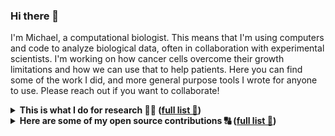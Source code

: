 ### Hi there 👋

I'm Michael, a computational biologist. This means that I'm using computers and code to analyze biological data, often in collaboration with experimental scientists. I'm working on how cancer cells overcome their growth limitations and how we can use that to help patients. Here you can find some of the work I did, and more general purpose tools I wrote for anyone to use. Please reach out if you want to collaborate!
    
<details><summary><b>This is what I do for research 👨‍🔬 (<a href=https://scholar.google.com/citations?user=z6mKdjAAAAAJ&hl=en>full list 🔗</a>)</b></summary>

| | &nbsp;&nbsp;&nbsp;&nbsp;&nbsp;&nbsp;&nbsp;&nbsp;&nbsp;&nbsp;&nbsp;&nbsp;article&nbsp;&nbsp;&nbsp;&nbsp;&nbsp;&nbsp;&nbsp;&nbsp;&nbsp;&nbsp;&nbsp;&nbsp; | &nbsp;&nbsp;&nbsp;&nbsp;&nbsp;&nbsp;&nbsp;&nbsp;&nbsp;code&nbsp;&nbsp;&nbsp;&nbsp;&nbsp;&nbsp;&nbsp;&nbsp;&nbsp;&nbsp; |
:- | :-: | :-:
| Developed a reliable method for estimating cell signaling pathways from gene expression | [![Nat Comm](https://img.shields.io/badge/Nat%20Comm-2018-blue.svg)](https://www.nature.com/articles/s41467-017-02391-6)<br/>[![Cell](https://img.shields.io/badge/Cell-2016-blue.svg)](https://www.cell.com/cell/fulltext/S0092-8674(16)30746-2) | [github :octocat:](https://github.com/saezlab/footprints)<br/>[bioc 📦](http://bioconductor.org/packages/release/bioc/html/progeny.html)
| Showed how gene coexpression networks often reflect cell mixtures instead of regulation | [![BBA-GRM](https://img.shields.io/badge/BBA--GRM-2020-blue.svg)](https://eriba.umcg.nl/wp-content/uploads/2021/07/Foijer-2019-10-23-Biochim-Biophys-Acta-Gene-Regul-Mech.pdf) | [github :octocat:](https://github.com/mschubert/GRN-aneup-purity)
| Found a way how cancer cells can tolerate abnormal DNA content (aneuploidy, ***c***hromosomal ***in***stability) and potential treatments, in collaboration with experimental scientists | [![bioRxiv](https://img.shields.io/badge/bioRxiv-2021-yellow.svg)](https://www.biorxiv.org/content/10.1101/2021.12.03.471107v2)<br/>[![Nature](https://img.shields.io/badge/Nature-2022-blue.svg)](https://www.nature.com/articles/s41586-022-04847-2)<br/>[![Nat Comm](https://img.shields.io/badge/Nat%20Comm-2025-blue.svg)](https://www.nature.com/articles/s41467-025-56301-2) | [transposon :octocat:](https://github.com/mschubert/mad2-transposon)<br/>[cgas_ko :octocat:](https://github.com/mschubert/cgas_ko)<br/>[ToxicGenes :octocat:](https://github.com/mschubert/ToxicGenes) 
| Working on estimating DNA copy number of single-cell RNA sequencing | <sup><sub>coming soon</sub></sup> |
  
</details>

<details><summary><b>Here are some of my open source contributions 🔠 (<a href=https://github.com/mschubert?tab=repositories>full list 🔗</a>)</b></summary>

| | | &nbsp;&nbsp;&nbsp;&nbsp;&nbsp;&nbsp;&nbsp;&nbsp;&nbsp;&nbsp;&nbsp;&nbsp;status&nbsp;&nbsp;&nbsp;&nbsp;&nbsp;&nbsp;&nbsp;&nbsp;&nbsp;&nbsp;&nbsp;&nbsp; | &nbsp;&nbsp;&nbsp;&nbsp;&nbsp;&nbsp;&nbsp;&nbsp;code&nbsp;&nbsp;&nbsp;&nbsp;&nbsp;&nbsp;&nbsp;&nbsp;&nbsp; |
:-: | :- | :-: | :-:
| *clustermq* | R package for efficient high performance computing<br/>[![Bioinformatics](https://img.shields.io/badge/Bioinformatics-2019-blue.svg)](https://academic.oup.com/bioinformatics/article/35/21/4493/5499081) [![downloads](https://cranlogs.r-pkg.org/badges/grand-total/clustermq)](https://github.com/mschubert/clustermq) | [![CRAN version](https://www.r-pkg.org/badges/version/clustermq)](https://cran.r-project.org/package=clustermq)<br/>[![Build Status](https://github.com/mschubert/clustermq/actions/workflows/check-standard.yaml/badge.svg?branch=master)](https://github.com/mschubert/clustermq/actions) | [github :octocat:](https://github.com/mschubert/clustermq)<br/>[cran 📦](https://cran.r-project.org/package=clustermq)<br/>[testing :gear:](https://github.com/mschubert/clustermq-performance) 
| *narray* | R package for simplifying array operations<br/>[![downloads](https://cranlogs.r-pkg.org/badges/grand-total/narray)](https://github.com/mschubert/narray) | [![CRAN version](https://www.r-pkg.org/badges/version/narray)](https://cran.r-project.org/package=narray)<br/>[![Build Status](https://github.com/mschubert/narray/actions/workflows/check-standard.yaml/badge.svg?branch=master)](https://github.com/mschubert/narray/actions) | [github :octocat:](https://github.com/mschubert/narray)<br/>[cran 📦](https://cran.r-project.org/package=narray)
| *ebits* | R bioinformatics toolkit incubator and data API | [![Build Status](https://github.com/mschubert/ebits/actions/workflows/check-standard.yaml/badge.svg?branch=master)](https://github.com/mschubert/ebits/actions) | [ebits :octocat:](https://github.com/mschubert/ebits)<br/>[data :octocat:](https://github.com/mschubert/data)
| | Software build scripts for the [ArchLinux User Repository 🔗](https://aur.archlinux.org/packages/?K=mschu&SeB=m) and as [Gentoo overlay 🔗](https://en.wikipedia.org/wiki/Portage_(software)#ebuild) | [![pkgcheck](https://github.com/mschubert/overlay/actions/workflows/pkgcheck.yml/badge.svg)](https://github.com/mschubert/overlay/actions) | [pkgbuilds :octocat:](https://github.com/mschubert/PKGBUILDs)<br/>[overlay :octocat:](https://github.com/mschubert/overlay)
  
</details>
  
<!--
**mschubert/mschubert** is a ✨ _special_ ✨ repository because its `README.md` (this file) appears on your GitHub profile.

Here are some ideas to get you started:

- 🔭 I’m currently working on ...
- 🌱 I’m currently learning ...
- 👯 I’m looking to collaborate on ...
- 🤔 I’m looking for help with ...
- 💬 Ask me about ...
- 📫 How to reach me: ...
- 😄 Pronouns: ...
- ⚡ Fun fact: ...
-->
